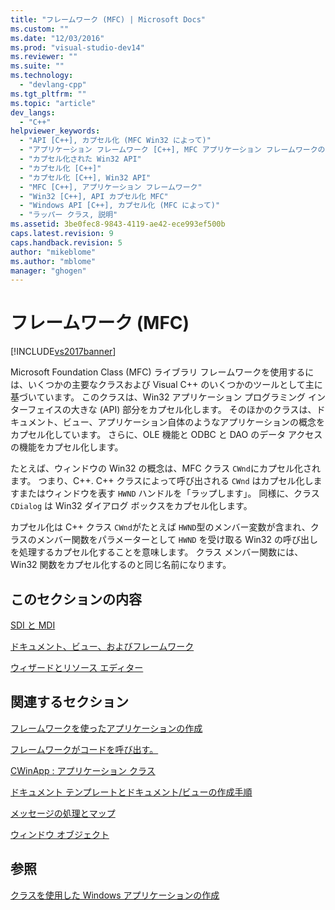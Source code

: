 ```yaml
---
title: "フレームワーク (MFC) | Microsoft Docs"
ms.custom: ""
ms.date: "12/03/2016"
ms.prod: "visual-studio-dev14"
ms.reviewer: ""
ms.suite: ""
ms.technology: 
  - "devlang-cpp"
ms.tgt_pltfrm: ""
ms.topic: "article"
dev_langs: 
  - "C++"
helpviewer_keywords: 
  - "API [C++], カプセル化 (MFC Win32 によって)"
  - "アプリケーション フレームワーク [C++], MFC アプリケーション フレームワークの概要"
  - "カプセル化された Win32 API"
  - "カプセル化 [C++]"
  - "カプセル化 [C++], Win32 API"
  - "MFC [C++], アプリケーション フレームワーク"
  - "Win32 [C++], API カプセル化 MFC"
  - "Windows API [C++], カプセル化 (MFC によって)"
  - "ラッパー クラス, 説明"
ms.assetid: 3be0fec8-9843-4119-ae42-ece993ef500b
caps.latest.revision: 9
caps.handback.revision: 5
author: "mikeblome"
ms.author: "mblome"
manager: "ghogen"
---
```

# フレームワーク (MFC)
[!INCLUDE[vs2017banner](../assembler/inline/includes/vs2017banner.md)]

Microsoft Foundation Class \(MFC\) ライブラリ フレームワークを使用するには、いくつかの主要なクラスおよび Visual C\+\+ のいくつかのツールとして主に基づいています。  このクラスは、Win32 アプリケーション プログラミング インターフェイスの大きな \(API\) 部分をカプセル化します。  そのほかのクラスは、ドキュメント、ビュー、アプリケーション自体のようなアプリケーションの概念をカプセル化しています。  さらに、OLE 機能と ODBC と DAO のデータ アクセスの機能をカプセル化します。  
  
 たとえば、ウィンドウの Win32 の概念は、MFC クラス `CWnd`にカプセル化されます。  つまり、C\+\+. C\+\+ クラスによって呼び出される `CWnd` はカプセル化しますまたはウィンドウを表す `HWND` ハンドルを「ラップします」。  同様に、クラス `CDialog` は Win32 ダイアログ ボックスをカプセル化します。  
  
 カプセル化は C\+\+ クラス `CWnd`がたとえば `HWND`型のメンバー変数が含まれ、クラスのメンバー関数をパラメーターとして `HWND` を受け取る Win32 の呼び出しを処理するカプセル化することを意味します。  クラス メンバー関数には、Win32 関数をカプセル化するのと同じ名前になります。  
  
## このセクションの内容  
 [SDI と MDI](../mfc/sdi-and-mdi.md)  
  
 [ドキュメント、ビュー、およびフレームワーク](../mfc/documents-views-and-the-framework.md)  
  
 [ウィザードとリソース エディター](../Topic/Wizards%20and%20the%20Resource%20Editors.md)  
  
## 関連するセクション  
 [フレームワークを使ったアプリケーションの作成](../mfc/building-on-the-framework.md)  
  
 [フレームワークがコードを呼び出す。](../mfc/how-the-framework-calls-your-code.md)  
  
 [CWinApp : アプリケーション クラス](../Topic/CWinApp:%20The%20Application%20Class.md)  
  
 [ドキュメント テンプレートとドキュメント\/ビューの作成手順](../mfc/document-templates-and-the-document-view-creation-process.md)  
  
 [メッセージの処理とマップ](../mfc/message-handling-and-mapping.md)  
  
 [ウィンドウ オブジェクト](../mfc/window-objects.md)  
  
## 参照  
 [クラスを使用した Windows アプリケーションの作成](../Topic/Using%20the%20Classes%20to%20Write%20Applications%20for%20Windows.md)